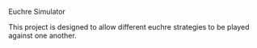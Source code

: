 Euchre Simulator

This project is designed to allow different euchre strategies to be played against one another.
